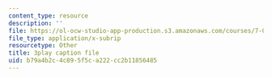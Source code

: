 ```yaml
---
content_type: resource
description: ''
file: https://ol-ocw-studio-app-production.s3.amazonaws.com/courses/7-01sc-fundamentals-of-biology-fall-2011/b79a4b2c4c895f5ca222cc2b11856485_SxaoWJ2gkzc.vtt
file_type: application/x-subrip
resourcetype: Other
title: 3play caption file
uid: b79a4b2c-4c89-5f5c-a222-cc2b11856485
---
```

